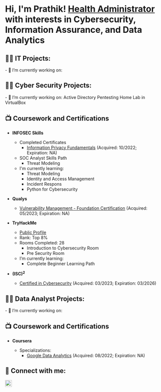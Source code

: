 <h1>Hi, I'm Prathik! <a href="https://www.linkedin.com/in/prathik-h-698568178/">Health Administrator</a> with interests in Cybersecurity, Information Assurance, and Data Analytics  

<h2>👨‍💻 IT Projects:</h2>
- 🔭 I’m currently working on:
  

<h2>👨‍💻 Cyber Security Projects:</h2>
- 🔭 I’m currently working on: Active Directory Pentesting Home Lab in VirtualBox

<h2>📺 Coursework and Certifications</h2>

- <b>INFOSEC Skills</b>
  - Completed Certificates
    - [Information Privacy Fundamentals] (Acquired: 10/2022; Expiration: NA)
  - SOC Analyst Skills Path
    - Threat Modeling 
  
  [Information Privacy Fundamentals]: https://github.com/prathari02/Cybersecurity-Certifications/blob/8053aaf288cfbdae6a5c45568ef2749d75a4de14/Information%20Privacy%20Fundamentals.pdf
   
  - I'm currently learning:
    - Threat Modeling
    - Identity and Access Management
    - Incident Respons
    - Python for Cybersecurity
  
- <b>Qualys</b>
  - [Vulnerability Management - Foundation Certification](https://github.com/prathari02/Cybersecurity-Certifications/blob/3fb1197ec79a434cc0f919781b7684c539f9735c/%5BQualys%5D%20Vulnerability%20Management%20-%20Foundation%20Certification.pdf) (Acquired: 05/2023; Expiration: NA)
  
- <b>TryHackMe</b>
  - [Public Profile]
  
  [Public Profile]: https://tryhackme.com/p/Bence.Simalia
  
  - Rank: Top 8%
  - Rooms Completed: 28
    - Introduction to Cybersecurity Room
    - Pre Security Room
  - I’m currently learning:
    - Complete Beginner Learning Path

 - <b>(ISC)<sup>2<sup></b>
    - [Certified in Cybersecurity] (Acquired: 03/2023; Expiration: 03/2026)
  
  [Certified in Cybersecurity]: https://www.credly.com/badges/e1afddaa-54ba-4ac9-b76b-a34f6822e5ac/linked_in_profile
  
  
<h2>👨‍💻 Data Analyst Projects:</h2>
- 🔭 I’m currently working on:

<h2>📺 Coursework and Certifications</h2>

- <b>Coursera</b>
  - Specializations:
    - [Google Data Analytics] (Acquired: 08/2022; Expiration: NA)
  
  [Google Data Analytics]: https://coursera.org/verify/professional-cert/6Z48S7SH8RPU

<h2> 🤳 Connect with me:</h2>

[<img align="left" alt="JoshMadakor | LinkedIn" width="22px" src="https://cdn.jsdelivr.net/npm/simple-icons@v3/icons/linkedin.svg" />][linkedin]


[linkedin]: https://www.linkedin.com/in/prathik-h-698568178/

<!--
**joshmadakor1/joshmadakor1** is a ✨ _special_ ✨ repository because its `README.md` (this file) appears on your GitHub profile.

Here are some ideas to get you started:

- 🔭 I’m currently working on ...
- 🌱 I’m currently learning ...
- 👯 I’m looking to collaborate on ...
- 🤔 I’m looking for help with ...
- 💬 Ask me about ...
- 📫 How to reach me: ...
- 😄 Pronouns: ...
- ⚡ Fun fact: ...
-->
